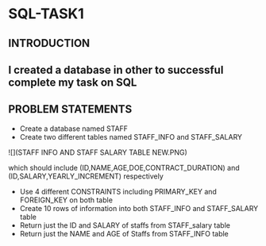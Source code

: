 # SQL-TASK1
## INTRODUCTION
## I created a database in other to successful complete my task on SQL
## PROBLEM STATEMENTS
- Create a database named STAFF
- Create two different tables named STAFF_INFO and STAFF_SALARY

![](STAFF INFO AND STAFF SALARY TABLE NEW.PNG)

  which should include (ID,NAME,AGE,DOE,CONTRACT_DURATION) and (ID,SALARY,YEARLY_INCREMENT) respectively
- Use 4 different CONSTRAINTS including PRIMARY_KEY and FOREIGN_KEY on both table
- Create 10 rows of information into both STAFF_INFO and STAFF_SALARY table
- Return just the ID and SALARY of staffs from STAFF_salary table
- Return just the NAME and AGE of Staffs from STAFF_INFO table
